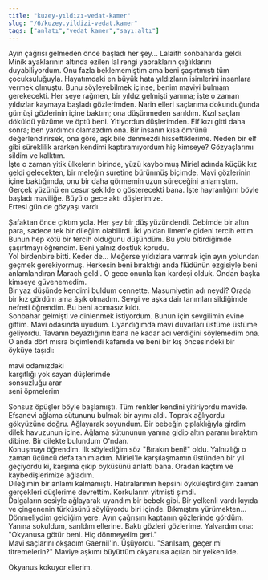 ```yaml
---
title: "kuzey-yıldızı-vedat-kamer"
slug: "/6/kuzey.yildizi-vedat.kamer"
tags: ["anlatı","vedat kamer","sayı:altı"]
---
```


Ayın çağrısı gelmeden önce başladı her şey... Lalaith sonbaharda geldi.
Minik ayaklarının altında ezilen lal rengi yaprakların çığlıklarını
duyabiliyordum. Onu fazla beklememiştim ama beni şaşırtmıştı tüm
çocuksuluğuyla. Hayatımdaki en büyük hata yıldızların isimlerini
insanlara vermek olmuştu. Bunu söyleyebilmek içinse, benim maviyi bulmam
gerekecekti. Her şeye rağmen, bir yıldız gelmişti yanıma; işte o zaman
yıldızlar kaymaya başladı gözlerimden. Narin elleri saçlarıma
dokunduğunda gümüşi gözlerinin içine baktım; ona düşünmeden sarıldım.
Kızıl saçları döküldü yüzüme ve öptü beni. Yitiyordun düşlerimden. Elf
kızı gitti daha sonra; ben yardımcı olamazdım ona. Bir insanın kısa
ömrünü değerlendirirsek, ona göre, aşk bile denmezdi hissettiklerime.
Neden bir elf gibi süreklilik ararken kendimi kaptıramıyordum hiç
kimseye? Gözyaşlarımı sildim ve kalktım.  
İşte o zaman yitik ülkelerin birinde, yüzü kaybolmuş Miriel adında küçük
kız geldi gelecekten, bir meleğin suretine bürünmüş biçimde. Mavi
gözlerinin içine baktığımda, onu bir daha görmemin uzun süreceğini
anlamıştım. Gerçek yüzünü en cesur şekilde o gösterecekti bana. İşte
hayranlığım böyle başladı maviliğe. Büyü o gece aktı düşlerimize.  
Ertesi gün de gözyaşı vardı.

Şafaktan önce çıktım yola. Her şey bir düş yüzündendi. Cebimde bir altın
para, sadece tek bir dileğim olabilirdi. İki yoldan Ilmen'e gideni
tercih ettim. Bunun hep kötü bir tercih olduğunu düşündüm. Bu yolu
bitirdiğimde şaşırtmayı öğrendim. Beni yalnız dostluk korudu.  
Yol birdenbire bitti. Keder de... Meğerse yıldızlara varmak için ayın
yolundan geçmek gerekiyormuş. Herkesin beni bıraktığı anda flüdünün
ezgisiyle beni anlamlandıran Marach geldi. O gece onunla kan kardeşi
olduk. Ondan başka kimseye güvenemedim.  
Bir yaz düşünde kendimi buldum cennette. Masumiyetin adı neydi? Orada
bir kız gördüm ama âşık olmadım. Sevgi ve aşka dair tanımları sildiğimde
nefreti öğrendim. Bu beni acımasız kıldı.  
Sonbahar gelmişti ve dinlenmek istiyordum. Bunun için sevgilimin evine
gittim. Mavi odasında uyudum. Uyandığımda mavi duvarları üstüme üstüme
geliyordu. Tavanın beyazlığının bana ne kadar acı verdiğini söylemedim
ona. O anda dört mısra biçimlendi kafamda ve beni bir kış öncesindeki
bir öyküye taşıdı:

mavi odamızdaki  
karşıtlığı yok sayan düşlerimde  
sonsuzluğu arar  
seni öpmelerim

Sonsuz öpüşler böyle başlamıştı. Tüm renkler kendini yitiriyordu
mavide.  
Efsanevi ağlama sütununu bulmak bir ayımı aldı. Toprak ağlıyordu
gökyüzüne doğru. Ağlayarak soyundum. Bir bebeğin çıplaklığıyla girdim
dilek havuzunun içine. Ağlama sütununun yanına gidip altın paramı
bıraktım dibine. Bir dilekte bulundum O'ndan.  
Konuşmayı öğrendim. İlk söylediğim söz "Bırakın beni!" oldu. Yalnızlığı
o zaman üçüncü defa tanımladım. Miriel'le karşılaşmamın üstünden bir yıl
geçiyordu ki, karşıma çıkıp öyküsünü anlattı bana. Oradan kaçtım ve
kaybedişlerimize ağladım.  
Dileğimin bir anlamı kalmamıştı. Hatıralarımın hepsini öyküleştirdiğim
zaman gerçekleri düşlerime devrettim. Korkularım yitmişti şimdi.  
Dalgaların sesiyle ağlayarak uyandım bir bebek gibi. Bir yelkenli vardı
kıyıda ve çingenenin türküsünü söylüyordu biri içinde. Bıkmıştım
yürümekten... Dönmeliydim geldiğim yere. Ayın çağrısını kaptanın
gözlerinde gördüm. Yanına sokuldum, sarıldım ellerine. Baktı gözleri
gözlerime. Yalvardım ona: "Okyanusa götür beni. Hiç dönmeyelim geri."  
Mavi saçlarını okşadım Gaernil'in. Üşüyordu. "Sarılsam, geçer mi
titremelerin?" Maviye aşkımı büyüttüm okyanusa açılan bir yelkenlide.

Okyanus kokuyor ellerim.

